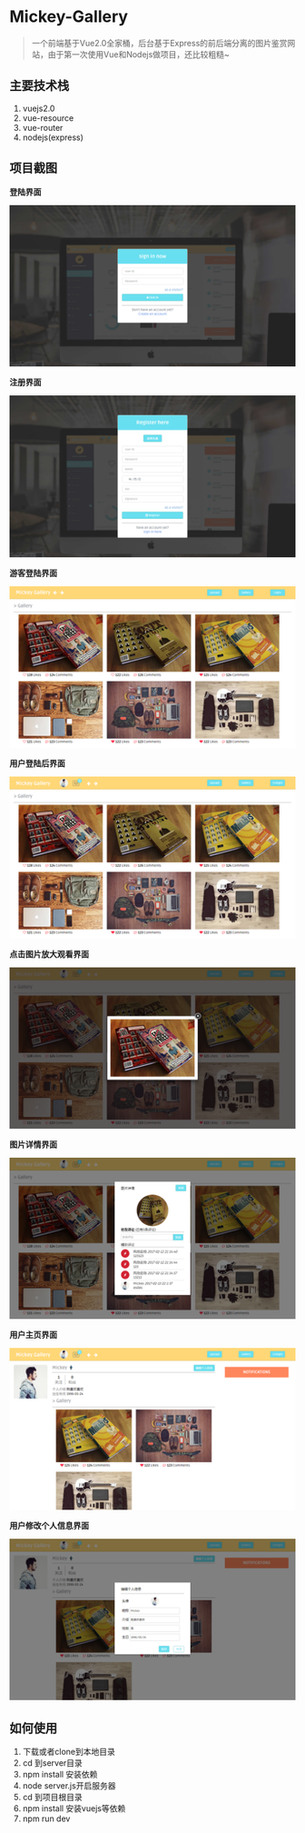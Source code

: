 # Mickey-Gallery

> 一个前端基于Vue2.0全家桶，后台基于Express的前后端分离的图片鉴赏网站，由于第一次使用Vue和Nodejs做项目，还比较粗糙~

## 主要技术栈
1. vuejs2.0
2. vue-resource
3. vue-router
4. nodejs(express)

## 项目截图

**登陆界面**

![login.png](./pics/login.png)

**注册界面**

![register.png](./pics/register.png)

**游客登陆界面**

![游客.png](./pics/visitor.png)

**用户登陆后界面**

![用户登陆.png](./pics/index.png)

**点击图片放大观看界面**

![点击图片放大观看.png](./pics/photoDetail.png)

**图片详情界面**

![图片详情.png](./pics/photo.png)

**用户主页界面**

![用户主页.png](./pics/userInfo.png)

**用户修改个人信息界面**

![修改信息.png](./pics/changeMes.png)

## 如何使用
1. 下载或者clone到本地目录
2. cd 到server目录
3. npm install 安装依赖
4. node server.js开启服务器
5. cd 到项目根目录
6. npm install 安装vuejs等依赖
7. npm run dev





